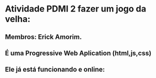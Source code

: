 # Atividade PDMI 2 fazer um jogo da velha:
## Membros: Erick Amorim.
## É uma Progressive Web Aplication (html,js,css)
## Ele já está funcionando e online: 
